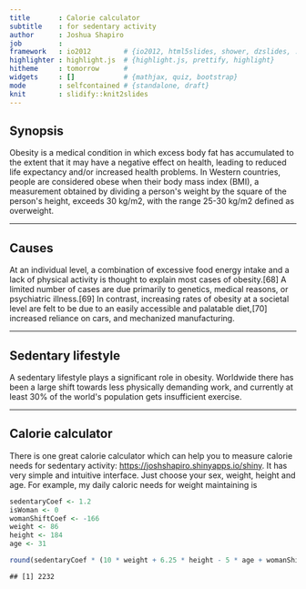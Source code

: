 ```yaml
---
title       : Calorie calculator
subtitle    : for sedentary activity
author      : Joshua Shapiro
job         : 
framework   : io2012        # {io2012, html5slides, shower, dzslides, ...}
highlighter : highlight.js  # {highlight.js, prettify, highlight}
hitheme     : tomorrow      # 
widgets     : []            # {mathjax, quiz, bootstrap}
mode        : selfcontained # {standalone, draft}
knit        : slidify::knit2slides
---
```


## Synopsis
Obesity is a medical condition in which excess body fat has accumulated to the extent that it may have a negative effect on health, leading to reduced life expectancy and/or increased health problems. In Western countries, people are considered obese when their body mass index (BMI), a measurement obtained by dividing a person's weight by the square of the person's height, exceeds 30 kg/m2, with the range 25-30 kg/m2 defined as overweight.


---

## Causes
At an individual level, a combination of excessive food energy intake and a lack of physical activity is thought to explain most cases of obesity.[68] A limited number of cases are due primarily to genetics, medical reasons, or psychiatric illness.[69] In contrast, increasing rates of obesity at a societal level are felt to be due to an easily accessible and palatable diet,[70] increased reliance on cars, and mechanized manufacturing.

---

## Sedentary lifestyle
A sedentary lifestyle plays a significant role in obesity. Worldwide there has been a large shift towards less physically demanding work, and currently at least 30% of the world's population gets insufficient exercise.

---

## Calorie calculator
There is one great calorie calculator which can help you to measure calorie needs for sedentary activity: https://joshshapiro.shinyapps.io/shiny. It has very simple and intuitive interface. Just choose your sex, weight, height and age. For example, my daily caloric needs for weight maintaining is

```r
sedentaryCoef <- 1.2
isWoman <- 0
womanShiftCoef <- -166
weight <- 86
height <- 184
age <- 31

round(sedentaryCoef * (10 * weight + 6.25 * height - 5 * age + womanShiftCoef * isWoman + 5))
```

```
## [1] 2232
```
